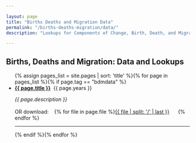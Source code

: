 ```yaml
---

layout: page
title: "Births Deaths and Migration Data"
permalink: "/births-deaths-migration/data/"
description: "Lookups for Components of Change, Birth, Death, and Migration data produced by the Colorado State Demography Office"

---
```

## Births, Deaths and Migration: Data and Lookups


<ul>{% assign pages_list = site.pages | sort: 'title' %}{% for page in pages_list %}{% if page.tag == "bdmdata" %}<br /><li><b><a href="{{ page.url }}">{{ page.title }}</a></b>&nbsp;&nbsp;{{ page.years }}</li><p><i>{{ page.description }} </i><br /><br />OR download:&nbsp;&nbsp;&nbsp;&nbsp;{% for file in page.file %}<a href="{{ file }}">{{ file | split: '/' | last }}</a>&nbsp;&nbsp;&nbsp;&nbsp;&nbsp;&nbsp;{% endfor %}</p><hr>{% endif %}{% endfor %}</ul>
